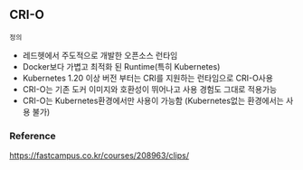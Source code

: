 ## CRI-O
`정의`
  - 레드헷에서 주도적으로 개발한 오픈소스 런타임
  - Docker보다 가볍고 최적화 된 Runtime(특히 Kubernetes)
  - Kubernetes 1.20 이상 버전 부터는 CRI를 지원하는 런타임으로 CRI-O사용
  - CRI-O는 기존 도커 이미지와 호환성이 뛰어나고 사용 경험도 그대로 적용가능
  - CRI-O는 Kubernetes환경에서만 사용이 가능함 (Kubernetes없는 환경에서는 사용 불가)

### Reference
<https://fastcampus.co.kr/courses/208963/clips/>
